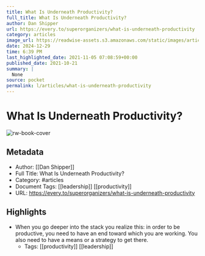 ```yaml
---
title: What Is Underneath Productivity?
full_title: What Is Underneath Productivity?
author: Dan Shipper
url: https://every.to/superorganizers/what-is-underneath-productivity
category: articles
image_url: https://readwise-assets.s3.amazonaws.com/static/images/article1.be68295a7e40.png
date: 2024-12-29
time: 6:39 PM
last_highlighted_date: 2021-11-05 07:08:59+00:00
published_date: 2021-10-21
summary: |
  None
source: pocket
permalink: l/articles/what-is-underneath-productivity
---
```

# What Is Underneath Productivity?

![rw-book-cover](https://readwise-assets.s3.amazonaws.com/static/images/article1.be68295a7e40.png)

## Metadata
- Author: [[Dan Shipper]]
- Full Title: What Is Underneath Productivity?
- Category: #articles
- Document Tags: [[leadership]] [[productivity]] 
- URL: https://every.to/superorganizers/what-is-underneath-productivity

## Highlights
- When you go deeper into the stack you realize this: in order to be productive, you need to have an end toward which you are working. You also need to have a means or a strategy to get there.
    - Tags: [[productivity]] [[leadership]] 


